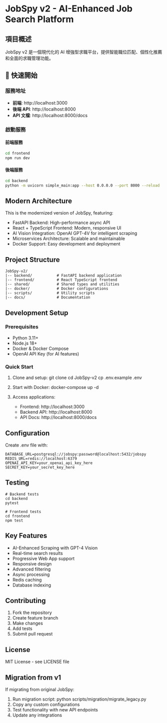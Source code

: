 # JobSpy v2 - AI-Enhanced Job Search Platform

## 項目概述

JobSpy v2 是一個現代化的 AI 增強型求職平台，提供智能職位匹配、個性化推薦和全面的求職管理功能。

## 🚀 快速開始

### 服務地址
- **前端**: http://localhost:3000
- **後端 API**: http://localhost:8000
- **API 文檔**: http://localhost:8000/docs

### 啟動服務

#### 前端服務
```bash
cd frontend
npm run dev
```

#### 後端服務
```bash
cd backend
python -m uvicorn simple_main:app --host 0.0.0.0 --port 8000 --reload
```

## Modern Architecture

This is the modernized version of JobSpy, featuring:

- FastAPI Backend: High-performance async API
- React + TypeScript Frontend: Modern, responsive UI  
- AI Vision Integration: OpenAI GPT-4V for intelligent scraping
- Microservices Architecture: Scalable and maintainable
- Docker Support: Easy development and deployment

## Project Structure

    JobSpy-v2/
    |-- backend/           # FastAPI backend application
    |-- frontend/          # React TypeScript frontend
    |-- shared/            # Shared types and utilities
    |-- docker/            # Docker configurations
    |-- scripts/           # Utility scripts
    |-- docs/              # Documentation

## Development Setup

### Prerequisites

- Python 3.11+
- Node.js 18+
- Docker & Docker Compose
- OpenAI API Key (for AI features)

### Quick Start

1. Clone and setup:
   git clone <repository>
   cd JobSpy-v2
   cp .env.example .env

2. Start with Docker:
   docker-compose up -d

3. Access applications:
   - Frontend: http://localhost:3000
   - Backend API: http://localhost:8000
   - API Docs: http://localhost:8000/docs

## Configuration

Create .env file with:

    DATABASE_URL=postgresql://jobspy:password@localhost:5432/jobspy
    REDIS_URL=redis://localhost:6379
    OPENAI_API_KEY=your_openai_api_key_here
    SECRET_KEY=your_secret_key_here

## Testing

    # Backend tests
    cd backend
    pytest
    
    # Frontend tests
    cd frontend
    npm test

## Key Features

- AI-Enhanced Scraping with GPT-4 Vision
- Real-time search results
- Progressive Web App support
- Responsive design
- Advanced filtering
- Async processing
- Redis caching
- Database indexing

## Contributing

1. Fork the repository
2. Create feature branch
3. Make changes
4. Add tests
5. Submit pull request

## License

MIT License - see LICENSE file

## Migration from v1

If migrating from original JobSpy:

1. Run migration script: python scripts/migration/migrate_legacy.py
2. Copy any custom configurations
3. Test functionality with new API endpoints
4. Update any integrations
